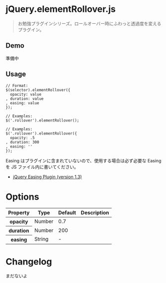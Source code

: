 # jQuery.elementRollover.js

> お勉強プラグインシリーズ。ロールオーバー時にふわっと透過度を変えるプラグイン。


## Demo

準備中


## Usage

    // Format:
    $(selector).elementRollover({
      opacity: value
    , duration: value
    , easing: value
    });

    // Examples:
    $('.rollover').elementRollover();

    // Examples:
    $('.rollover').elementRollover({
      opacity: .5
    , duration: 300
    , easing: ''
    });

Easing はプラグインに含まれていないので、使用する場合は必ず必要な Easing を JS ファイル内に書いてください。

* [jQuery Easing Plugin (version 1.3)](http://gsgd.co.uk/sandbox/jquery/easing/)


# Options

<table>
  <thead>
    <tr>
      <th>Property</th>
      <th>Type</th>
      <th>Default</th>
      <th>Description</th>
    </tr>
  </thead>
  <tbody>
    <tr>
      <th>opacity</th>
      <td>Number</td>
      <td>0.7</td>
      <td></td>
    </tr>
    <tr>
      <th>duration</th>
      <td>Number</td>
      <td>200</td>
      <td></td>
    </tr>
    <tr>
      <th>easing</th>
      <td>String</td>
      <td>-</td>
      <td></td>
    </tr>
  </tbody>
</table>


# Changelog

まだないよ